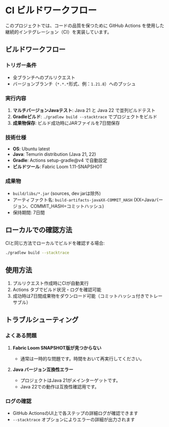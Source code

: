 # CI ビルドワークフロー

このプロジェクトでは、コードの品質を保つために GitHub Actions を使用した継続的インテグレーション（CI）を実装しています。

## ビルドワークフロー

### トリガー条件
- 全ブランチへのプルリクエスト
- バージョンブランチ（`*.*.*`形式、例：`1.21.8`）へのプッシュ

### 実行内容
1. **マルチバージョンJavaテスト**: Java 21 と Java 22 で並列ビルドテスト
2. **Gradleビルド**: `./gradlew build --stacktrace` でプロジェクトをビルド
3. **成果物保存**: ビルド成功時にJARファイルを7日間保存

### 技術仕様
- **OS**: Ubuntu latest
- **Java**: Temurin distribution (Java 21, 22)
- **Gradle**: Actions setup-gradle@v4 で自動設定
- **ビルドツール**: Fabric Loom 1.11-SNAPSHOT

### 成果物
- `build/libs/*.jar` (sources, dev jarは除外)
- アーティファクト名: `build-artifacts-javaXX-COMMIT_HASH` (XX=Javaバージョン、COMMIT_HASH=コミットハッシュ)
- 保持期間: 7日間

## ローカルでの確認方法

CIと同じ方法でローカルでビルドを確認する場合:

```bash
./gradlew build --stacktrace
```

## 使用方法

1. プルリクエスト作成時にCIが自動実行
2. Actions タブでビルド状況・ログを確認可能
3. 成功時は7日間成果物をダウンロード可能（コミットハッシュ付きでトレーサブル）

## トラブルシューティング

### よくある問題
1. **Fabric Loom SNAPSHOT版が見つからない**
   - 通常は一時的な問題です。時間をおいて再実行してください。
   
2. **Java バージョン互換性エラー**
   - プロジェクトはJava 21がメインターゲットです。
   - Java 22での動作は互換性確認用です。

### ログの確認
- GitHub ActionsのUI上で各ステップの詳細ログが確認できます
- `--stacktrace` オプションによりエラーの詳細が出力されます